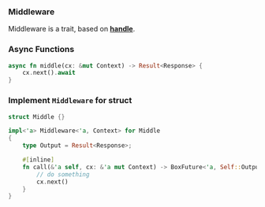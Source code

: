 ### Middleware

Middleware is a trait, based on **[handle][]**.

### Async Functions

```rust
async fn middle(cx: &mut Context) -> Result<Response> {
    cx.next().await
}
```

### Implement `Middleware` for struct

```rust
struct Middle {}

impl<'a> Middleware<'a, Context> for Middle
{
    type Output = Result<Response>;

    #[inline]
    fn call(&'a self, cx: &'a mut Context) -> BoxFuture<'a, Self::Output> {
        // do something
        cx.next()
    }
}
```

[handle]: https://crates.io/crates/handle
